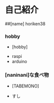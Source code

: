 # 自己紹介

##[name]
  horiken38


### hobby

 + [hobby]

-  raspi
-  arduino


### [naninani]な食べ物

 + [TABEMONO]

-  すし
